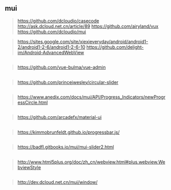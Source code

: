 ## mui
> https://github.com/dcloudio/casecode
> http://ask.dcloud.net.cn/article/89
> https://github.com/airyland/vux
> https://github.com/dcloudio/mui

> https://sites.google.com/site/xiexieveryday/android/android1-2/android1-2-6/android1-2-6-10
> https://github.com/delight-im/Android-AdvancedWebView
## 
> https://github.com/vue-bulma/vue-admin
##
> https://github.com/princejwesley/circular-slider
## 
> https://www.anedix.com/docs/mui/API/Progress_Indicators/newProgressCircle.html
##
> https://github.com/arcadefx/material-ui
##
> https://kimmobrunfeldt.github.io/progressbar.js/
## 
> https://badfl.gitbooks.io/mui/mui-slider2.html
## 
> http://www.html5plus.org/doc/zh_cn/webview.html#plus.webview.WebviewStyle
## 
> http://dev.dcloud.net.cn/mui/window/
